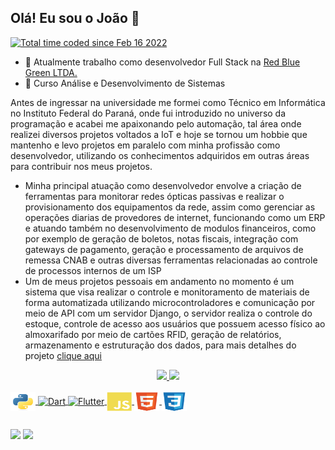 ## Olá! Eu sou o João 👋

<a href="https://wakatime.com/@0973fcfd-55d4-4682-9c2d-609f2df3d6a1"><img src="https://wakatime.com/badge/user/0973fcfd-55d4-4682-9c2d-609f2df3d6a1.svg" alt="Total time coded since Feb 16 2022" /></a>

- 🔭 Atualmente trabalho como desenvolvedor Full Stack na <a href="https://oltsoft.com.br">Red Blue Green LTDA.</a><br>
- 🌱 Curso Análise e Desenvolvimento de Sistemas

Antes de ingressar na universidade me formei como Técnico em Informática no Instituto Federal do Paraná, onde fui introduzido no universo da 
programação e acabei me apaixonando pelo automação, tal área onde realizei diversos projetos voltados a IoT e hoje se tornou um hobbie que mantenho 
e levo projetos em paralelo com minha profissão como desenvolvedor, utilizando os conhecimentos adquiridos em outras áreas para contribuir nos meus projetos.
- Minha principal atuação como desenvolvedor envolve a criação de ferramentas para monitorar redes ópticas passivas e realizar o provisionamento dos equipamentos da rede, assim como gerenciar as operações diarias de provedores de internet, funcionando como um ERP e atuando também no desenvolvimento de modulos financeiros, como por exemplo de geração de boletos, notas fiscais, integração com gateways de pagamento, geração e processamento de arquivos de remessa CNAB e outras diversas ferramentas relacionadas ao controle de processos internos de um ISP
- Um de meus projetos pessoais em andamento no momento é um sistema que visa realizar o controle e monitoramento de materiais de forma automatizada utilizando
microcontroladores e comunicação por meio de API com um servidor Django, o servidor realiza o controle 
do estoque, controle de acesso aos usuários que possuem acesso físico ao almoxarifado por meio de cartões RFID, geração de relatórios, armazenamento e estruturação dos dados, para mais detalhes do projeto 
<a href="https://www.brazilianjournals.com/index.php/BRJD/article/view/45226">clique aqui</a>

<div align="center">
  <a href="https://github.com/joaoscorissa">
  <img height="180em" src="https://github-readme-stats.vercel.app/api?username=joaoscorissa&show_icons=true&theme=dracula&include_all_commits=true&count_private=true"/>
  <img height="180em" src="https://github-readme-stats.vercel.app/api/top-langs/?username=joaoscorissa&layout=compact&langs_count=7&theme=dracula"/>
</div>
<div style="display: inline_block"><br>
  <img align="center" alt="Python" height="30" width="40" src="https://raw.githubusercontent.com/devicons/devicon/master/icons/python/python-original.svg">
  <img align="center" alt="Dart" height="30" width="40" src="https://cdn.jsdelivr.net/gh/devicons/devicon/icons/dart/dart-original.svg">
  <img align="center" alt="Flutter" height="30" width="40" src="https://cdn.jsdelivr.net/gh/devicons/devicon/icons/flutter/flutter-original.svg">
  <img align="center" alt="Js" height="30" width="40" src="https://raw.githubusercontent.com/devicons/devicon/master/icons/javascript/javascript-plain.svg">
  <img align="center" alt="HTML" height="30" width="40" src="https://raw.githubusercontent.com/devicons/devicon/master/icons/html5/html5-original.svg">
  <img align="center" alt="CSS" height="30" width="40" src="https://raw.githubusercontent.com/devicons/devicon/master/icons/css3/css3-original.svg">
</div>
  
  ##
  
<div>
  <a href="https://www.linkedin.com/in/joão-scorissa-de-moura-62b8a1168/" target="_blank"><img src="https://img.shields.io/badge/-LinkedIn-%230077B5?style=for-the-badge&logo=linkedin&logoColor=white" target="_blank"></a>
  <a href="mailto:joao_scorecs@hotmail.com"><img src="https://img.shields.io/badge/Microsoft_Outlook-0078D4?style=for-the-badge&logo=microsoft-outlook&logoColor=white" target="_blank"></a>
</div>
